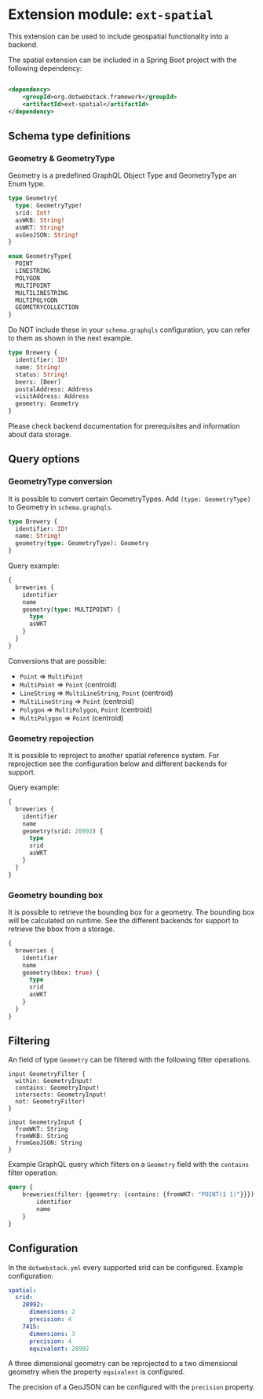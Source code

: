 # Extension module: `ext-spatial`

This extension can be used to include geospatial functionality into a backend.

The spatial extension can be included in a Spring Boot project with the following dependency:

```xml

<dependency>
    <groupId>org.dotwebstack.framework</groupId>
    <artifactId>ext-spatial</artifactId>
</dependency>
```

## Schema type definitions

### Geometry & GeometryType

Geometry is a predefined GraphQL Object Type and GeometryType an Enum type.

```graphql
type Geometry{
  type: GeometryType!
  srid: Int!
  asWKB: String!
  asWKT: String!
  asGeoJSON: String!
}

enum GeometryType{
  POINT
  LINESTRING
  POLYGON
  MULTIPOINT
  MULTILINESTRING
  MULTIPOLYGON
  GEOMETRYCOLLECTION
}
```

Do NOT include these in your `schema.graphqls` configuration, you can refer to them as shown in the next example.

```graphql
type Brewery {
  identifier: ID!
  name: String!
  status: String!
  beers: [Beer]
  postalAddress: Address
  visitAddress: Address
  geometry: Geometry
}
```

Please check backend documentation for prerequisites and information about data storage.

## Query options

### GeometryType conversion

It is possible to convert certain GeometryTypes. Add `(type: GeometryType)` to Geometry in `schema.graphqls`.

```graphql
type Brewery {
  identifier: ID!
  name: String!
  geometry(type: GeometryType): Geometry
}
```

Query example:

```graphql
{
  breweries {
    identifier
    name
    geometry(type: MULTIPOINT) {
      type
      asWKT
    }
  }
}
```

Conversions that are possible:

- `Point` => `MultiPoint`
- `MultiPoint` => `Point` (centroid)
- `LineString` => `MultiLineString`, `Point` (centroid)
- `MultiLineString` => `Point` (centroid)
- `Polygon` => `MultiPolygon`, `Point` (centroid)
- `MultiPolygon` => `Point` (centroid)

### Geometry repojection

It is possible to reproject to another spatial reference system. For reprojection see the configuration below and 
different backends for support.

Query example:

```graphql
{
  breweries {
    identifier
    name
    geometry(srid: 28992) {
      type
      srid
      asWKT
    }
  }
}
```

### Geometry bounding box

It is possible to retrieve the bounding box for a geometry. The bounding box will be calculated on runtime. See the 
different backends for support to retrieve the bbox from a storage.

```graphql
{
  breweries {
    identifier
    name
    geometry(bbox: true) {
      type
      srid
      asWKT
    }
  }
}
```

## Filtering

An field of type `Geometry` can be filtered with the following filter operations. 

```
input GeometryFilter {
  within: GeometryInput!
  contains: GeometryInput!
  intersects: GeometryInput!
  not: GeometryFilter!
}

input GeometryInput {
  fromWKT: String
  fromWKB: String
  fromGeoJSON: String
}
```

Example GraphQL query which filters on a `Geometry` field with the `contains` filter operation:

```graphql
query {
    breweries(filter: {geometry: {contains: {fromWKT: "POINT(1 1)"}}}) {
        identifier
        name
    }
}
```

## Configuration

In the `dotwebstack.yml` every supported srid can be configured. Example configuration:

```yaml
spatial:
  srid:
    28992:
      dimensions: 2
      precision: 4
    7415:
      dimensions: 3
      precision: 4
      equivalent: 28992
```

A three dimensional geometry can be reprojected to a two dimensional geometry when the property `equivalent` is configured.

The precision of a GeoJSON can be configured with the `precision` property. 
